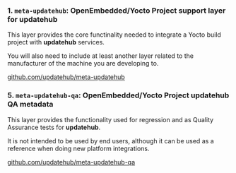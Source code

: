 ### 1. `meta-updatehub`: OpenEmbedded/Yocto Project support layer for updatehub

This layer provides the core functinality needed to integrate a Yocto build
project with **updatehub** services.

You will also need to include at least another layer related to the manufacturer
of the machine you are developing to.

[github.com/updatehub/meta-updatehub](https://github.com/updatehub/meta-updatehub)

### 5. `meta-updatehub-qa`: OpenEmbedded/Yocto Project updatehub QA metadata

This layer provides the functionality used for regression and as Quality
Assurance tests for **updatehub**.

It is not intended to be used by end users, although it can be used as a
reference when doing new platform integrations.

[github.com/updatehub/meta-updatehub-qa](https://github.com/updatehub/meta-updatehub-qa)
